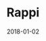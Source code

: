 ---
layout: site
title: "Rappi"
date: 2018-01-02
categories: [community]
version: 4.4.6
major: 4
minor: 4
patch: 6
slug: rappi
link: https://www.rappi.com/
submitter: lpolepeddi
permalink: /sites/:slug
---